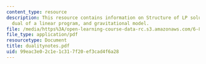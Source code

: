 ```yaml
---
content_type: resource
description: This resource contains information on Structure of LP solutions, the
  dual of a linear program, and gravitational model.
file: /media/https%3A/open-learning-course-data-rc.s3.amazonaws.com/6-854j-advanced-algorithms-fall-2005/99eac3e02c1e1c317f20ef3cad4f6a28_dualitynotes.pdf
file_type: application/pdf
resourcetype: Document
title: dualitynotes.pdf
uid: 99eac3e0-2c1e-1c31-7f20-ef3cad4f6a28
---
```

